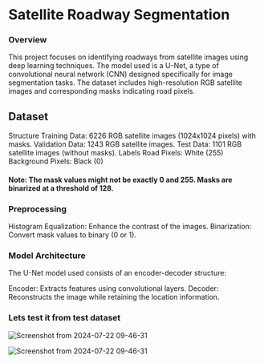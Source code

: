 # Satellite Roadway Segmentation

### Overview

This project focuses on identifying roadways from satellite images using deep learning techniques. The model used is a U-Net, a type of convolutional neural network (CNN) designed specifically for image segmentation tasks. The dataset includes high-resolution RGB satellite images and corresponding masks indicating road pixels.

## Dataset
Structure
Training Data: 6226 RGB satellite images (1024x1024 pixels) with masks.
Validation Data: 1243 RGB satellite images.
Test Data: 1101 RGB satellite images (without masks).
Labels
Road Pixels: White (255)
Background Pixels: Black (0)
#### Note: The mask values might not be exactly 0 and 255. Masks are binarized at a threshold of 128.

### Preprocessing

Histogram Equalization: Enhance the contrast of the images.
Binarization: Convert mask values to binary (0 or 1).

### Model Architecture
The U-Net model used consists of an encoder-decoder structure:

Encoder: Extracts features using convolutional layers.
Decoder: Reconstructs the image while retaining the location information.

### Lets test it from test dataset
![Screenshot from 2024-07-22 09-46-31](https://github.com/user-attachments/assets/1a8d79db-930e-423f-b10e-e6700d2db090)

![Screenshot from 2024-07-22 09-46-31](https://github.com/user-attachments/assets/ed4f8fdd-3dc2-4c63-840f-a74ca432fcc9)


